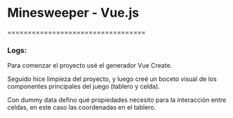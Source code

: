 # Minesweeper - Vue.js

==================================


### Logs:

Para comenzar el proyecto usé el generador Vue Create.

Seguido hice limpieza del proyecto, y luego creé un boceto visual de los componentes principales del juego (tablero y celda).

Con dummy data defino qué propiedades necesito para la interacción entre celdas, en este caso las coordenadas en el tablero.